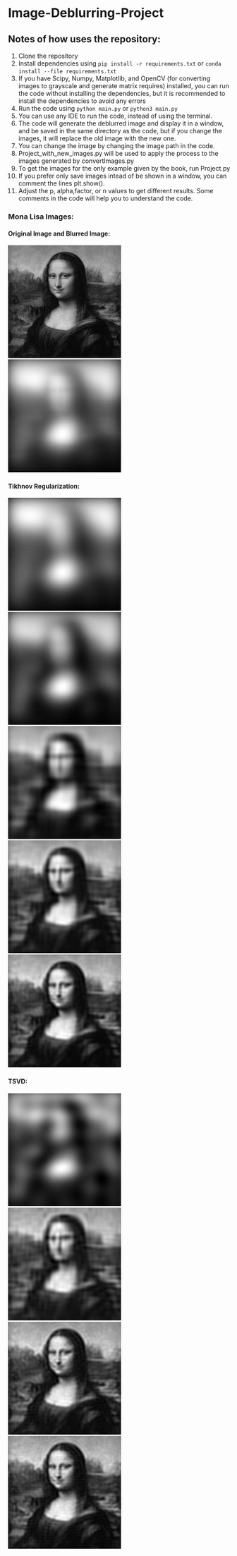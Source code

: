 # Image-Deblurring-Project

## Notes of how uses the repository:
1. Clone the repository
2. Install dependencies using `pip install -r requirements.txt` or `conda install --file requirements.txt`
3. If you have Scipy, Numpy, Matplotlib, and OpenCV (for converting images to grayscale and generate matrix requires) installed, you can run the code without installing the dependencies, but it is recommended to install the dependencies to avoid any errors
4. Run the code using `python main.py` or `python3 main.py`
5. You can use any IDE to run the code, instead of using the terminal.
6. The code will generate the deblurred image and display it in a window, and be saved in the same directory as the code, but if you change the images, it will replace the old image with the new one.
7. You can change the image by changing the image path in the code.
8. Project_with_new_images.py will be used to apply the process to the images generated by convertImages.py
9. To get the images for the only example given by the book, run Project.py
10. If you prefer only save images intead of be shown in a window, you can comment the lines plt.show().
11. Adjust the p, alpha,factor, or n values to get different results. Some comments in the code will help you to understand the code.


### Mona Lisa Images:
#### Original Image and Blurred Image:
![Original Image](./images_results/MonaLisa/gray_image.jpg) 
![Blurred Image](./images_results/MonaLisa/Image_G.jpg)
#### Tikhnov Regularization:
![Tikhonov alpa=0.5](./images_results/MonaLisa/Tikhonov_alpha_0.5.jpg)
![Tikhonov alpa=0.25](./images_results/MonaLisa/Tikhonov_alpha_0.25.jpg)
![Tikhonov alpa=0.03125](./images_results/MonaLisa/Tikhonov_alpha_0.03125.jpg)
![Tikhonov alpa=0.00390625](./images_results/MonaLisa/Tikhonov_alpha_0.00390625.jpg)
![Tikhonov alpa=0.0009765625](./images_results/MonaLisa/Tikhonov_alpha_0.0009765625.jpg)
#### TSVD:
![TSVD p=100](./images_results/MonaLisa/TSVD_p_100.jpg)
![TSVD p=1150](./images_results/MonaLisa/TSVD_p_1150.jpg)
![TSVD p=2900](./images_results/MonaLisa/TSVD_p_2900.jpg)
![TSVD p=3600](./images_results/MonaLisa/TSVD_p_3600.jpg)

